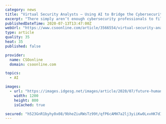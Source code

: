 ```yaml
---
category: news
title: "Virtual Security Analysts – Using AI to Bridge the Cybersecurity Skills Gap"
excerpt: "There simply aren’t enough cybersecurity professionals to fill critical roles. Fortunately, artificial intelligence (AI) and machine learning (ML) are poised to help resolve these issues. ML already supports things like behavioral analytics, the ..."
publishedDateTime: 2020-07-13T13:47:00Z
webUrl: "https://www.csoonline.com/article/3566554/virtual-security-analysts-using-ai-to-bridge-the-cybersecurity-skills-gap.html"
type: article
quality: 35
heat: 35
published: false

provider:
  name: CSOonline
  domain: csoonline.com

topics:
  - AI

images:
  - url: "https://images.idgesg.net/images/article/2020/07/future-human-technology-the-digital-age-thinking-and-technological-picture-id913645450-100851538-large.jpg"
    width: 1200
    height: 800
    isCached: true

secured: "h523GnR1byhy0x08/9bheZiuRWsTz99t/qfP6cAMH7a2lj3yiiKw0LxvHK7dIklCSwN21Z4VoAiW/t15YlX5QeMMjLyF4k60UO4hLSWS4qihGWzV1PgG1FkjmG9//+ZBNYpfHNq0FkZvp8iof7GcV1BjCAz+e0dUWGW+FdWuNHpGiDc/8JZi9y1c8xyLrVBUrGmYGhZpKhm/DcARd3G/JUdTvvVqaaf30WVnkE7+loYM6ErfoSFFofiF3W20UBzEgpVs6eqqB9WSj4FigOIYNbGJXejX3KpdafbRW8+mORMZDafJbi1H064Bw95adfiud4aPs1536hVGHo410GJXvw==;YecQhjCHZjyxUUPtLgRr3A=="
---
```


